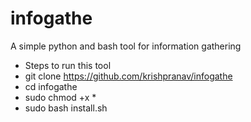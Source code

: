 # infogathe
A simple python and bash tool for information gathering
- Steps to run this tool
- git clone https://github.com/krishpranav/infogathe
- cd infogathe
- sudo chmod +x *
- sudo bash install.sh
